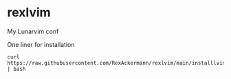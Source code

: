 # rexlvim
My Lunarvim conf

One liner for installation

```
curl https://raw.githubusercontent.com/RexAckermann/rexlvim/main/installlvim | bash
```
